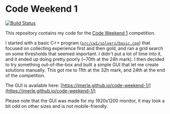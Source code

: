 # Code Weekend 1

[![Build Status](https://github.com/jmerle/code-weekend-1/workflows/Build/badge.svg)](https://github.com/jmerle/code-weekend-1/actions/workflows/build.yml)

This repository contains my code for the [Code Weekend 1](https://codeweekend.dev/) competition.

I started with a basic C++ program ([`src/cw1/solvers/basic.cpp`](./src/cw1/solvers/basic.cpp)) that focused on collecting experience first and then gold, and ran a grid search on some thresholds that seemed important. I didn't put a lot of time into it, and it ended up doing pretty poorly (~70th at the 24h mark). I then decided to try something out-of-the-box and built a simple GUI that let me create solutions manually. This got me to 11th at the 32h mark, and 24th at the end of the competition.

The GUI is available here: [https://jmerle.github.io/code-weekend-1/](https://jmerle.github.io/code-weekend-1/)

Please note that the GUI was made for my 1920x1200 monitor, it may look a bit odd on other sizes and is not mobile-friendly.
